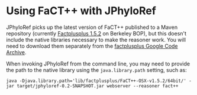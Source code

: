 # Using FaCT++ with JPhyloRef

JPhyloRef picks up the latest version of FaCT++ published to a Maven repository
(currently [Factplusplus 1.5.2] on Berkeley BOP), but this doesn't include the
native libraries necessary to make the reasoner work. You will need to download
them separately from the [factplusplus Google Code Archive].

When invoking JPhyloRef from the command line, you may need to provide the path
to the native library using the `java.library.path` setting, such as:

    java -Djava.library.path='lib/factplusplus/FaCT++-OSX-v1.5.2/64bit/' -jar target/jphyloref-0.2-SNAPSHOT.jar webserver --reasoner fact++

[Factplusplus 1.5.2]: https://mvnrepository.com/artifact/uk.ac.manchester.cs/factplusplus/1.5.2
[factplusplus Google Code Archive]: https://code.google.com/archive/p/factplusplus/downloads
